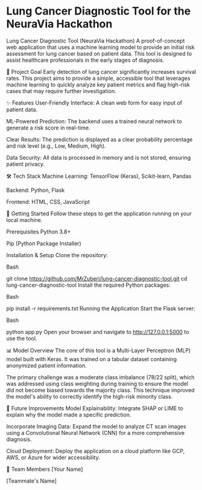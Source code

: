 # Lung Cancer Diagnostic Tool for the NeuraVia Hackathon

Lung Cancer Diagnostic Tool (NeuraVia Hackathon)
A proof-of-concept web application that uses a machine learning model to provide an initial risk assessment for lung cancer based on patient data. This tool is designed to assist healthcare professionals in the early stages of diagnosis.

🎯 Project Goal
Early detection of lung cancer significantly increases survival rates. This project aims to provide a simple, accessible tool that leverages machine learning to quickly analyze key patient metrics and flag high-risk cases that may require further investigation.

✨ Features
User-Friendly Interface: A clean web form for easy input of patient data.

ML-Powered Prediction: The backend uses a trained neural network to generate a risk score in real-time.

Clear Results: The prediction is displayed as a clear probability percentage and risk level (e.g., Low, Medium, High).

Data Security: All data is processed in memory and is not stored, ensuring patient privacy.

🛠️ Tech Stack
Machine Learning: TensorFlow (Keras), Scikit-learn, Pandas

Backend: Python, Flask

Frontend: HTML, CSS, JavaScript

🚀 Getting Started
Follow these steps to get the application running on your local machine.

Prerequisites
Python 3.8+

Pip (Python Package Installer)

Installation & Setup
Clone the repository:

Bash

git clone https://github.com/MrZuberi/lung-cancer-diagnostic-tool.git
cd lung-cancer-diagnostic-tool
Install the required Python packages:

Bash

pip install -r requirements.txt
Running the Application
Start the Flask server:

Bash

python app.py
Open your browser and navigate to http://127.0.0.1:5000 to use the tool.

📊 Model Overview
The core of this tool is a Multi-Layer Perceptron (MLP) model built with Keras. It was trained on a tabular dataset containing anonymized patient information.

The primary challenge was a moderate class imbalance (78/22 split), which was addressed using class weighting during training to ensure the model did not become biased towards the majority class. This technique improved the model's ability to correctly identify the high-risk minority class.

🔮 Future Improvements
Model Explainability: Integrate SHAP or LIME to explain why the model made a specific prediction.

Incorporate Imaging Data: Expand the model to analyze CT scan images using a Convolutional Neural Network (CNN) for a more comprehensive diagnosis.

Cloud Deployment: Deploy the application on a cloud platform like GCP, AWS, or Azure for wider accessibility.

👥 Team Members
[Your Name]

[Teammate's Name]
